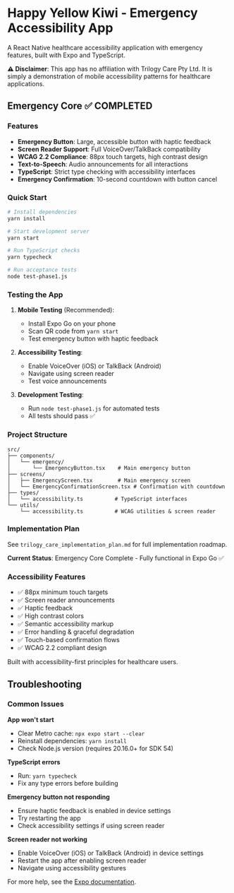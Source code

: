 # Happy Yellow Kiwi - Emergency Accessibility App

A React Native healthcare accessibility application with emergency features, built with Expo and TypeScript.

**⚠️ Disclaimer**: This app has no affiliation with Trilogy Care Pty Ltd. It is simply a demonstration of mobile accessibility patterns for healthcare applications.

## Emergency Core ✅ COMPLETED

### Features
- **Emergency Button**: Large, accessible button with haptic feedback
- **Screen Reader Support**: Full VoiceOver/TalkBack compatibility  
- **WCAG 2.2 Compliance**: 88px touch targets, high contrast design
- **Text-to-Speech**: Audio announcements for all interactions
- **TypeScript**: Strict type checking with accessibility interfaces
- **Emergency Confirmation**: 10-second countdown with button cancel

### Quick Start

```bash
# Install dependencies
yarn install

# Start development server
yarn start

# Run TypeScript checks
yarn typecheck

# Run acceptance tests
node test-phase1.js
```

### Testing the App

1. **Mobile Testing** (Recommended):
   - Install Expo Go on your phone
   - Scan QR code from `yarn start`
   - Test emergency button with haptic feedback

2. **Accessibility Testing**:
   - Enable VoiceOver (iOS) or TalkBack (Android)
   - Navigate using screen reader
   - Test voice announcements

3. **Development Testing**:
   - Run `node test-phase1.js` for automated tests
   - All tests should pass ✅

### Project Structure

```
src/
├── components/
│   └── emergency/
│       └── EmergencyButton.tsx    # Main emergency button
├── screens/
│   ├── EmergencyScreen.tsx        # Main emergency screen
│   └── EmergencyConfirmationScreen.tsx # Confirmation with countdown
├── types/
│   └── accessibility.ts          # TypeScript interfaces
└── utils/
    └── accessibility.ts          # WCAG utilities & screen reader
```

### Implementation Plan

See `trilogy_care_implementation_plan.md` for full implementation roadmap.

**Current Status**: Emergency Core Complete - Fully functional in Expo Go ✅

### Accessibility Features

- ✅ 88px minimum touch targets
- ✅ Screen reader announcements  
- ✅ Haptic feedback
- ✅ High contrast colors
- ✅ Semantic accessibility markup
- ✅ Error handling & graceful degradation
- ✅ Touch-based confirmation flows
- ✅ WCAG 2.2 compliant design

Built with accessibility-first principles for healthcare users.

## Troubleshooting

### Common Issues

**App won't start**
- Clear Metro cache: `npx expo start --clear`
- Reinstall dependencies: `yarn install`
- Check Node.js version (requires 20.16.0+ for SDK 54)

**TypeScript errors**
- Run: `yarn typecheck`
- Fix any type errors before building

**Emergency button not responding**
- Ensure haptic feedback is enabled in device settings
- Try restarting the app
- Check accessibility settings if using screen reader

**Screen reader not working**
- Enable VoiceOver (iOS) or TalkBack (Android) in device settings
- Restart the app after enabling screen reader
- Navigate using accessibility gestures

For more help, see the [Expo documentation](https://docs.expo.dev/).